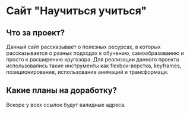 #  Сайт "Научиться учиться"

## Что за проект?
Данный сайт рассказывает о полезных ресурсах, в которых рассказывается о разных подходах к обучению, самообразованию и просто к расширению кругозора.
Для реализации данного проекта использовались такие инструменты как flexbox-верстка, keyframes, позиционирование, использование анимаций и трансформаци.

##  Какие планы на доработку?
Вскоре у всех ссылок будут валидные адреса. 

